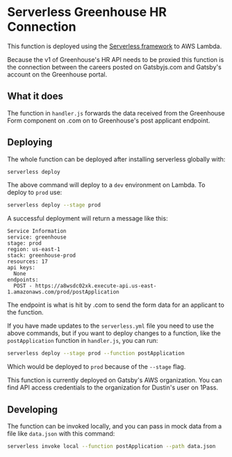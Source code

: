 # Serverless Greenhouse HR Connection

This function is deployed using the [Serverless framework](https://serverless.com/) to AWS Lambda. 

Because the v1 of Greenhouse's HR API needs to be proxied this function is the connection between the careers posted on Gatsbyjs.com and Gatsby's account on the Greenhouse portal.

## What it does

The function in `handler.js` forwards the data received from the Greenhouse Form component on .com on to Greenhouse's post applicant endpoint.

## Deploying

The whole function can be deployed after installing serverless globally with:

```sh
serverless deploy
```

The above command will deploy to a `dev` environment on Lambda. To deploy to `prod` use:

```sh
serverless deploy --stage prod
```

A successful deployment will return a message like this:

```
Service Information
service: greenhouse
stage: prod
region: us-east-1
stack: greenhouse-prod
resources: 17
api keys:
  None
endpoints:
  POST - https://a8wsdc02xk.execute-api.us-east-1.amazonaws.com/prod/postApplication
```

The endpoint is what is hit by .com to send the form data for an applicant to the function.

If you have made updates to the `serverless.yml` file you need to use the above commands, but if you want to deploy changes to a function, like the `postApplication` function in `handler.js`, you can run:

```sh
serverless deploy --stage prod --function postApplication
```

Which would be deployed to `prod` because of the `--stage` flag.

This function is currently deployed on Gatsby's AWS organization. You can find API access credentials to the organization for Dustin's user on 1Pass.

## Developing

The function can be invoked locally, and you can pass in mock data from a file like `data.json` with this command:

```sh
serverless invoke local --function postApplication --path data.json
```
